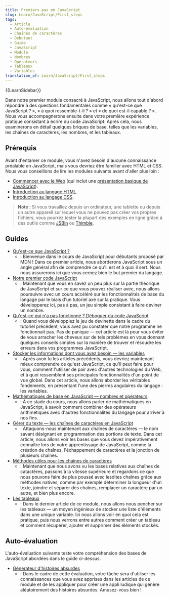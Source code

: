 ```yaml
---
title: Premiers pas en JavaScript
slug: Learn/JavaScript/First_steps
tags:
  - Article
  - Auto-évaluation
  - Chaînes de caractères
  - Débutant
  - Guide
  - JavaScript
  - Module
  - Nombres
  - Opérateurs
  - Tableaux
  - Variables
translation_of: Learn/JavaScript/First_steps
---
```

{{LearnSidebar}}

Dans notre premier module consacré à JavaScript, nous allons tout d'abord répondre à des questions fondamentales comme «&nbsp;qu'est-ce que JavaScript&nbsp;?&nbsp;», «&nbsp;à quoi ressemble-t-il&nbsp;?&nbsp;» et «&nbsp;de quoi est-il capable&nbsp;?&nbsp;». Nous vous accompagnerons ensuite dans votre première expérience pratique consistant à écrire du code JavaScript. Après cela, nous examinerons en détail quelques briques de base, telles que les variables, les chaînes de caractères, les nombres, et les tableaux.

## **Prérequis**

Avant d'entamer ce module, vous n'avez besoin d'aucune connaissance préalable en JavaScript, mais vous devriez être familier avec HTML et CSS. Nous vous conseillons de lire les modules suivants avant d'aller plus loin&nbsp;:

- [Commencer avec le Web](/fr/Apprendre/HTML/Introduction_%C3%A0_HTML) (qui inclut une [présentation basique de JavaScript](/fr/docs/Learn/Getting_started_with_the_web/JavaScript_basics)).
- [Introduction au langage HTML](/fr/docs/Web/Guide/HTML/Introduction).
- [Introduction au langage CSS](/fr/Apprendre/CSS/Introduction_%C3%A0_CSS).

> **Note :** Si vous travaillez depuis un ordinateur, une tablette ou depuis un autre appareil sur lequel vous ne pouvez pas créer vos propres fichiers, vous pourrez tester la plupart des exemples en ligne grâce à des outils comme [JSBin](http://jsbin.com/) ou [Thimble](https://thimble.mozilla.org/).

## Guides

- [Qu'est-ce que JavaScript&nbsp;?](/fr/docs/Learn/JavaScript/First_steps/What_is_JavaScript)
  - : Bienvenue dans le cours de JavaScript pour débutants proposé par MDN ! Dans ce premier article, nous aborderons JavaScript sous un angle général afin de comprendre ce qu'il est et à quoi il sert. Nous nous assurerons ici que vous cernez bien le but premier du langage.
- [Notre premier code JavaScript](/fr/docs/Learn/JavaScript/First_steps/A_first_splash)
  - : Maintenant que vous en savez un peu plus sur la partie théorique de JavaScript et sur ce que vous pouvez réaliser avec, nous allons poursuivre avec un cours accéléré sur les fonctionnalités de base du langage par le biais d'un tutoriel axé sur la pratique. Vous développerez ici, pas à pas, un jeu simple consistant à faire deviner un nombre.
- [Qu'est-ce qui n'a pas fonctionné&nbsp;? Déboguer du code JavaScript](/fr/docs/Learn/JavaScript/First_steps/What_went_wrong)
  - : Quand vous développiez le jeu de devinette dans le cadre du tutoriel précédent, vous avez pu constater que notre programme ne fonctionnait pas. Pas de panique — cet article est là pour vous éviter de vous arracher les cheveux sur de tels problèmes en vous donnant quelques conseils simples sur la manière de trouver et résoudre les erreurs dans vos programmes JavaScript.
- [Stocker les informations dont vous avez besoin — les variables](/fr/docs/Learn/JavaScript/First_steps/Variables)
  - : Après avoir lu les articles précédents, vous devriez maintenant mieux comprendre ce qu'est JavaScript, ce qu'il peut faire pour vous, comment l'utiliser de pair avec d'autres technologies du Web, et à quoi ressemblent ses principales fonctionnalités d'un point de vue global. Dans cet article, nous allons aborder les véritables fondements, en présentant l'une des pierres angulaires du langage&nbsp;: les variables.
- [Mathématiques de base en JavaScript — nombres et opérateurs](/fr/docs/Learn/JavaScript/First_steps/Math)
  - : À ce stade du cours, nous allons parler de mathématiques en JavaScript, à savoir comment combiner des opérateurs arithmétiques avec d'autres fonctionnalités du langage pour arriver à nos fins.
- [Gérer du texte — les chaînes de caractères en JavaScript](/fr/docs/Learn/JavaScript/First_steps/Strings)
  - : Attaquons-nous maintenant aux chaînes de caractères — le nom savant désignant en programmation des portions de texte. Dans cet article, nous allons voir les bases que vous devez impérativement connaître lors de votre apprentissage de JavaScript, comme la création de chaînes, l'échappement de caractères et la jonction de plusieurs chaînes.
- [Méthodes utiles pour les chaînes de caractères](/fr/docs/Learn/JavaScript/First_steps/methode_chaine_utile)
  - : Maintenant que nous avons vu les bases relatives aux chaînes de catactères, passons à la vitesse supérieure et regardons ce que nous pouvons faire de plus poussé avec lesdites chaînes grâce aux méthodes natives, comme par exemple déterminer la longueur d'un texte, joindre et séparer des chaînes, remplacer un caractère par un autre, et bien plus encore.
- [Les tableaux](/fr/docs/Learn/JavaScript/First_steps/tableaux)
  - : Dans le dernier article de ce module, nous allons nous pencher sur les tableaux — un moyen ingénieux de stocker une liste d'éléments dans une unique variable. Ici nous allons voir en quoi cela est pratique, puis nous verrons entre autres comment créer un tableau et comment récupérer, ajouter et supprimer des éléments stockés.

## Auto-évaluation

L'auto-évaluation suivante teste votre compréhension des bases de JavaScript abordées dans le guide ci-dessus.

- [Génerateur d'histoires absurdes](/fr/docs/Learn/JavaScript/First_steps/Silly_story_generator)
  - : Dans le cadre de cette évaluation, votre tâche sera d'utiliser les connaissances que vous avez apprises dans les articles de ce module et de les appliquer pour créer une appli ludique qui génère aléatoirement des histoires absurdes. Amusez-vous bien&nbsp;!
